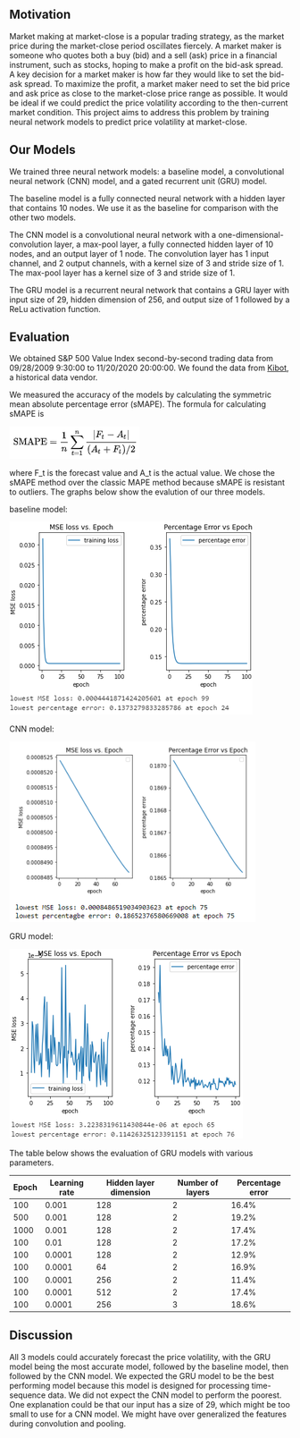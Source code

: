 ## Motivation

Market making at market-close is a popular trading strategy, as the market price during the market-close period oscillates fiercely. A market maker is someone who quotes both a buy (bid) and a sell (ask) price in a financial instrument, such as stocks, hoping to make a profit on the bid-ask spread. A key decision for a market maker is how far they would like to set the bid-ask spread. To maximize the profit, a market maker need to set the bid price and ask price as close to the market-close price range as possible. It would be ideal if we could predict the price volatility according to the then-current market condition. This project aims to address this problem by training neural network models to predict price volatility at market-close.

## Our Models

We trained three neural network models: a baseline model, a convolutional neural network (CNN) model, and a gated recurrent unit (GRU) model. 

The baseline model is a fully connected neural network with a hidden layer that contains 10 nodes. We use it as the baseline for comparison with the other two models. 

The CNN model is a convolutional neural network with a one-dimensional-convolution layer, a max-pool layer, a fully connected hidden layer of 10 nodes, and an output layer of 1 node. The convolution layer has 1 input channel, and 2 output channels, with a kernel size of 3 and stride size of 1. The max-pool layer has a kernel size of 3 and stride size of 1.

The GRU model is a recurrent neural network that contains a GRU layer with input size of 29, hidden dimension of 256, and output size of 1 followed by a ReLu activation function.

## Evaluation

We obtained S&P 500 Value Index second-by-second trading data from 09/28/2009 9:30:00 to 11/20/2020 20:00:00. We found the data from [Kibot](http://www.kibot.com/free_historical_data.aspx), a historical data vendor.

We measured the accuracy of the models by calculating the symmetric mean absolute percentage error (sMAPE). The formula for calculating sMAPE is 

![smape](/images/smape.png)

where F_t is the forecast value and A_t is the actual value. We chose the sMAPE method over the classic MAPE method because sMAPE is resistant to outliers. The graphs below show the evalution of our three models.

baseline model:

![baseline](/images/baseline.png)

CNN model:

![cnn](/images/cnn.png)

GRU model:

![GRU_1](/images/GRU_epoch100_lr00001_hidden256_nlayers2.png)

The table below shows the evaluation of GRU models with various parameters.

| Epoch | Learning rate | Hidden layer dimension | Number of layers | Percentage error |
| --- | ----------- | ----------- | ----------- | ----------- |
| 100 | 0.001 | 128 | 2 | 16.4% |
| 500 | 0.001 | 128 | 2 | 19.2% |
| 1000 | 0.001 | 128 | 2 | 17.4% |
| 100 | 0.01 | 128 | 2 | 17.2% |
| 100 | 0.0001 | 128 | 2 | 12.9% |
| 100 | 0.0001 | 64 | 2 | 16.9% |
| 100 | 0.0001 | 256 | 2 | 11.4% |
| 100 | 0.0001 | 512 | 2 | 17.4% |
| 100 | 0.0001 | 256 | 3 | 18.6% |


## Discussion

All 3 models could accurately forecast the price volatility, with the GRU model being the most accurate model, followed by the baseline model, then followed by the CNN model. We expected the GRU model to be the best performing model because this model is designed for processing time-sequence data. We did not expect the CNN model to perform the poorest. One explanation could be that our input has a size of 29, which might be too small to use for a CNN model. We might have over generalized the features during convolution and pooling.
